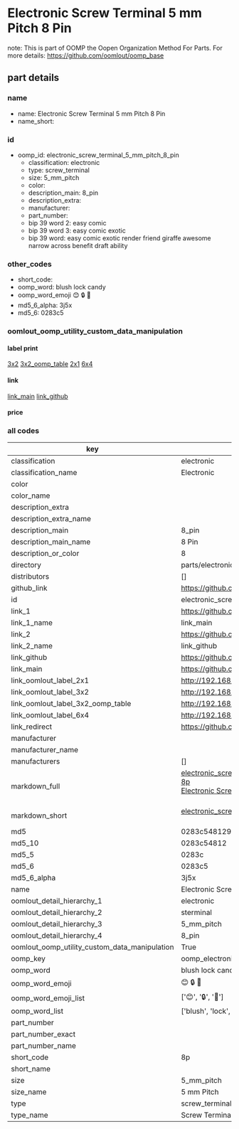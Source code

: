 # Electronic Screw Terminal 5 mm Pitch 8 Pin  

note: This is part of OOMP the Oopen Organization Method For Parts. For more details: https://github.com/oomlout/oomp_base

##  part details
  







### name
* name: Electronic Screw Terminal 5 mm Pitch 8 Pin
* name_short: 
### id
* oomp_id: electronic_screw_terminal_5_mm_pitch_8_pin
  * classification: electronic
  * type: screw_terminal
  * size: 5_mm_pitch
  * color: 
  * description_main: 8_pin
  * description_extra: 
  * manufacturer: 
  * part_number: 
  * bip 39 word 2: easy comic
  * bip 39 word 3: easy comic exotic
  * bip 39 word: easy comic exotic render friend giraffe awesome narrow across benefit draft ability

### other_codes
* short_code: 
* oomp_word: blush lock candy
* oomp_word_emoji :blush: :lock: :candy:
* md5_6_alpha: 3j5x
* md5_6: 0283c5






### oomlout_oomp_utility_custom_data_manipulation
#### label print
[3x2](http://192.168.1.245:1112/?label=oomp%203j5x)
[3x2_oomp_table](http://192.168.1.108:1112/?label=oomp%203j5x)
[2x1](http://192.168.1.242:1112/?label=oomp%203j5x)
[6x4](http://192.168.1.55:1112/?label=oomp%203j5x)    

#### link

[link_main](https://github.com/oomlout/oomlout_oomp_version_1_messy/tree/main/parts/electronic_screw_terminal_5_mm_pitch_8_pin) [link_github](https://github.com/oomlout/oomlout_oomp_version_1_messy/tree/main/parts/electronic_screw_terminal_5_mm_pitch_8_pin)                             

#### price







### all codes 
| key | value |  
| --- | --- |  
| classification | electronic |  
| classification_name | Electronic |  
| color |  |  
| color_name |  |  
| description_extra |  |  
| description_extra_name |  |  
| description_main | 8_pin |  
| description_main_name | 8 Pin |  
| description_or_color | 8 |  
| directory | parts/electronic_screw_terminal_5_mm_pitch_8_pin |  
| distributors | [] |  
| github_link | https://github.com/oomlout/oomlout_oomp_part_src/tree/main/parts/electronic_screw_terminal_5_mm_pitch_8_pin |  
| id | electronic_screw_terminal_5_mm_pitch_8_pin |  
| link_1 | https://github.com/oomlout/oomlout_oomp_version_1_messy/tree/main/parts/electronic_screw_terminal_5_mm_pitch_8_pin |  
| link_1_name | link_main |  
| link_2 | https://github.com/oomlout/oomlout_oomp_version_1_messy/tree/main/parts/electronic_screw_terminal_5_mm_pitch_8_pin |  
| link_2_name | link_github |  
| link_github | https://github.com/oomlout/oomlout_oomp_version_1_messy/tree/main/parts/electronic_screw_terminal_5_mm_pitch_8_pin |  
| link_main | https://github.com/oomlout/oomlout_oomp_version_1_messy/tree/main/parts/electronic_screw_terminal_5_mm_pitch_8_pin |  
| link_oomlout_label_2x1 | http://192.168.1.242:1112/?label=oomp%203j5x |  
| link_oomlout_label_3x2 | http://192.168.1.245:1112/?label=oomp%203j5x |  
| link_oomlout_label_3x2_oomp_table | http://192.168.1.108:1112/?label=oomp%203j5x |  
| link_oomlout_label_6x4 | http://192.168.1.55:1112/?label=oomp%203j5x |  
| link_redirect | https://github.com/oomlout/oomlout_oomp_version_1_messy/tree/main/parts/electronic_screw_terminal_5_mm_pitch_8_pin |  
| manufacturer |  |  
| manufacturer_name |  |  
| manufacturers | [] |  
| markdown_full | [electronic_screw_terminal_5_mm_pitch_8_pin](none)<br>[8p](none)<br>[Electronic Screw Terminal 5 Mm Pitch 8 Pin](none)<br><br> |  
| markdown_short | [electronic_screw_terminal_5_mm_pitch_8_pin](none)<br><br> |  
| md5 | 0283c5481293021188ae7b60a00b922e |  
| md5_10 | 0283c54812 |  
| md5_5 | 0283c |  
| md5_6 | 0283c5 |  
| md5_6_alpha | 3j5x |  
| name | Electronic Screw Terminal 5 mm Pitch 8 Pin |  
| oomlout_detail_hierarchy_1 | electronic |  
| oomlout_detail_hierarchy_2 | sterminal |  
| oomlout_detail_hierarchy_3 | 5_mm_pitch |  
| oomlout_detail_hierarchy_4 | 8_pin |  
| oomlout_oomp_utility_custom_data_manipulation | True |  
| oomp_key | oomp_electronic_screw_terminal_5_mm_pitch_8_pin |  
| oomp_word | blush lock candy |  
| oomp_word_emoji | :blush: :lock: :candy: |  
| oomp_word_emoji_list | [':blush:', ':lock:', ':candy:'] |  
| oomp_word_list | ['blush', 'lock', 'candy'] |  
| part_number |  |  
| part_number_exact |  |  
| part_number_name |  |  
| short_code | 8p |  
| short_name |  |  
| size | 5_mm_pitch |  
| size_name | 5 mm Pitch |  
| type | screw_terminal |  
| type_name | Screw Terminal |  
